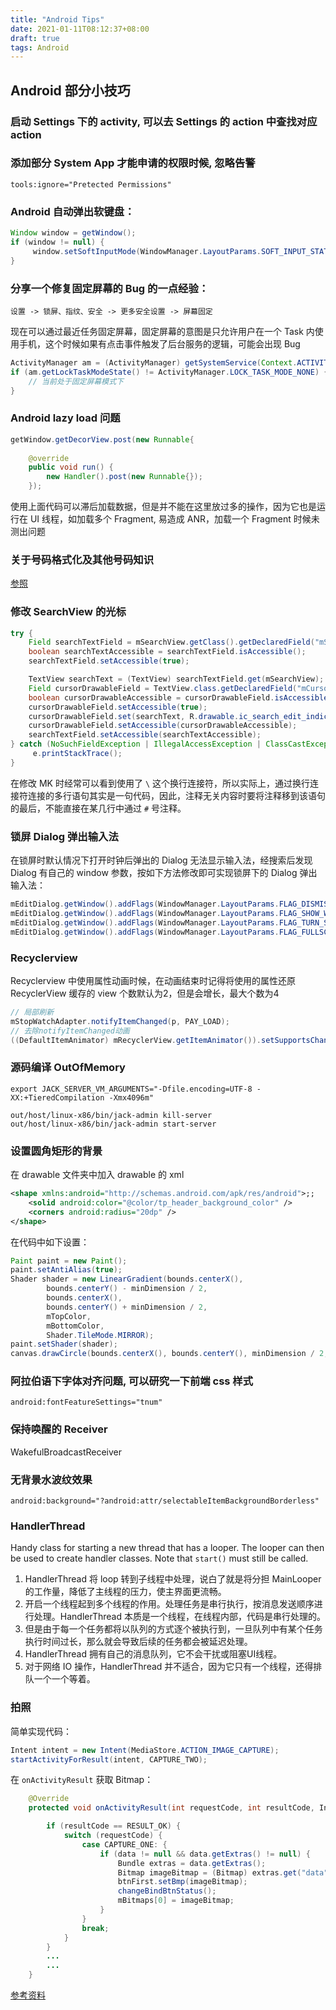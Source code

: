 ```yaml
---
title: "Android Tips"
date: 2021-01-11T08:12:37+08:00
draft: true
tags: Android
---
```


## Android 部分小技巧

### 启动 Settings 下的 activity, 可以去 Settings 的 action 中查找对应 action

### 添加部分 System App 才能申请的权限时候, 忽略告警

`tools:ignore="Pretected Permissions"`

### Android 自动弹出软键盘：

```java
Window window = getWindow();
if (window != null) {
     window.setSoftInputMode(WindowManager.LayoutParams.SOFT_INPUT_STATE_ALWAYS_VISIBLE);
}
```

### 分享一个修复固定屏幕的 Bug 的一点经验：

`设置 -> 锁屏、指纹、安全 -> 更多安全设置 -> 屏幕固定`

现在可以通过最近任务固定屏幕，固定屏幕的意图是只允许用户在一个 Task 内使用手机，这个时候如果有点击事件触发了后台服务的逻辑，可能会出现 Bug

```java
ActivityManager am = (ActivityManager) getSystemService(Context.ACTIVITY_SERVICE);
if (am.getLockTaskModeState() != ActivityManager.LOCK_TASK_MODE_NONE) {
    // 当前处于固定屏幕模式下
}
```

### Android lazy load 问题
 
```java
getWindow.getDecorView.post(new Runnable{
    
    @override
    public void run() {
        new Handler().post(new Runnable{});
    });
```

使用上面代码可以滞后加载数据，但是并不能在这里放过多的操作，因为它也是运行在 UI 线程，如加载多个 Fragment, 易造成 ANR，加载一个 Fragment 时候未测出问题

### 关于号码格式化及其他号码知识

[参照](https://github.com/googlei18n/libphonenumber)

### 修改 SearchView 的光标

```java
try {
    Field searchTextField = mSearchView.getClass().getDeclaredField("mSearchSrcTextView");
    boolean searchTextAccessible = searchTextField.isAccessible();
    searchTextField.setAccessible(true);

    TextView searchText = (TextView) searchTextField.get(mSearchView);
    Field cursorDrawableField = TextView.class.getDeclaredField("mCursorDrawableRes");
    boolean cursorDrawableAccessible = cursorDrawableField.isAccessible();
    cursorDrawableField.setAccessible(true);
    cursorDrawableField.set(searchText, R.drawable.ic_search_edit_indicator);
    cursorDrawableField.setAccessible(cursorDrawableAccessible);
    searchTextField.setAccessible(searchTextAccessible);
} catch (NoSuchFieldException | IllegalAccessException | ClassCastException e) {
     e.printStackTrace();
}
```

在修改 MK 时经常可以看到使用了 `\` 这个换行连接符，所以实际上，通过换行连接符连接的多行语句其实是一句代码，因此，注释无关内容时要将注释移到该语句的最后，不能直接在某几行中通过 `#` 号注释。

### 锁屏 Dialog 弹出输入法

在锁屏时默认情况下打开时钟后弹出的 Dialog 无法显示输入法，经搜索后发现 Dialog 有自己的 window 参数，按如下方法修改即可实现锁屏下的 Dialog 弹出输入法：

```java
mEditDialog.getWindow().addFlags(WindowManager.LayoutParams.FLAG_DISMISS_KEYGUARD);
mEditDialog.getWindow().addFlags(WindowManager.LayoutParams.FLAG_SHOW_WHEN_LOCKED);
mEditDialog.getWindow().addFlags(WindowManager.LayoutParams.FLAG_TURN_SCREEN_ON);
mEditDialog.getWindow().addFlags(WindowManager.LayoutParams.FLAG_FULLSCREEN);
```

### Recyclerview

Recyclerview 中使用属性动画时候，在动画结束时记得将使用的属性还原
RecyclerView 缓存的 view 个数默认为2，但是会增长，最大个数为4

```java
// 局部刷新
mStopWatchAdapter.notifyItemChanged(p, PAY_LOAD);
// 去除notifyItemChanged动画
((DefaultItemAnimator) mRecyclerView.getItemAnimator()).setSupportsChangeAnimations(false);  
```
### 源码编译 OutOfMemory

```shell
export JACK_SERVER_VM_ARGUMENTS="-Dfile.encoding=UTF-8 -XX:+TieredCompilation -Xmx4096m"

out/host/linux-x86/bin/jack-admin kill-server
out/host/linux-x86/bin/jack-admin start-server
```

### 设置圆角矩形的背景

在 drawable 文件夹中加入 drawable 的 xml

```xml
<shape xmlns:android="http://schemas.android.com/apk/res/android">;;
    <solid android:color="@color/tp_header_background_color" />
    <corners android:radius="20dp" />
</shape>
```

在代码中如下设置：

```java
Paint paint = new Paint();
paint.setAntiAlias(true);
Shader shader = new LinearGradient(bounds.centerX(), 
        bounds.centerY() - minDimension / 2, 
        bounds.centerX(), 
        bounds.centerY() + minDimension / 2, 
        mTopColor, 
        mBottomColor, 
        Shader.TileMode.MIRROR);
paint.setShader(shader);
canvas.drawCircle(bounds.centerX(), bounds.centerY(), minDimension / 2, paint);
```

### 阿拉伯语下字体对齐问题, 可以研究一下前端 css 样式

`android:fontFeatureSettings="tnum"`

### 保持唤醒的 Receiver

WakefulBroadcastReceiver

### 无背景水波纹效果

`android:background="?android:attr/selectableItemBackgroundBorderless"`

### HandlerThread

Handy class for starting a new thread that has a looper. The looper can then be 
used to create handler classes. Note that `start()` must still be called.

1. HandlerThread 将 loop 转到子线程中处理，说白了就是将分担 MainLooper 的工作量，降低了主线程的压力，使主界面更流畅。
2. 开启一个线程起到多个线程的作用。处理任务是串行执行，按消息发送顺序进行处理。HandlerThread 本质是一个线程，在线程内部，代码是串行处理的。
3. 但是由于每一个任务都将以队列的方式逐个被执行到，一旦队列中有某个任务执行时间过长，那么就会导致后续的任务都会被延迟处理。
4. HandlerThread 拥有自己的消息队列，它不会干扰或阻塞UI线程。
5. 对于网络 IO 操作，HandlerThread 并不适合，因为它只有一个线程，还得排队一个一个等着。

### 拍照

简单实现代码：

```java
Intent intent = new Intent(MediaStore.ACTION_IMAGE_CAPTURE);
startActivityForResult(intent, CAPTURE_TWO);
```

在 `onActivityResult` 获取 Bitmap：

```java
    @Override
    protected void onActivityResult(int requestCode, int resultCode, Intent data) {

        if (resultCode == RESULT_OK) {
            switch (requestCode) {
                case CAPTURE_ONE: {
                    if (data != null && data.getExtras() != null) {
                        Bundle extras = data.getExtras();
                        Bitmap imageBitmap = (Bitmap) extras.get("data");
                        btnFirst.setBmp(imageBitmap);
                        changeBindBtnStatus();
                        mBitmaps[0] = imageBitmap;
                    }
                }
                break;
            }
        }
        ...
        ...
    }
```

[参考资料](https://developer.android.google.cn/training/camera/photobasics.html)